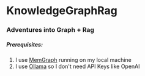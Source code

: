 # KnowledgeGraphRag

### Adventures into Graph + Rag

##### Prerequisites:


1. I use [MemGraph](https://memgraph.com/docs) running on my local machine
2. I use [Ollama](https://ollama.com/) so I don't need API Keys like OpenAI

